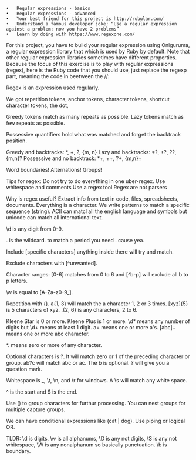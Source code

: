 	•	Regular expressions - basics
	•	Regular expressions - advanced
	•	Your best friend for this project is http://rubular.com/
	•	Understand a famous developer joke: “Use a regular expression against a problem: now you have 2 problems”
	•	Learn by doing with https://www.regexone.com/
For this project, you have to build your regular expression using Oniguruma, a regular expression library that which is used by Ruby by default. Note that other regular expression libraries sometimes have different properties.
Because the focus of this exercise is to play with regular expressions (regex), here is the Ruby code that you should use, just replace the regexp part, meaning the code in beetween the //:








Regex is an expression used regularly.

We got repetition tokens, anchor tokens, character tokens, shortcut character tokens, the dot, 

Greedy tokens match as many repeats as possible. Lazy tokens match as few repeats as possible.

Possessive quantifiers hold what was matched and forget the backtrack position.

Greedy and backtracks: \*, +, ?, {m, n}
Lazy and backtracks: \*?, +?, ??, {m,n}?
Possessive and no backtrack: \*+, ++, ?+, {m,n}+

Word boundaries! Alternations! Groups!

Tips for regex:
 Do not try to do everything in one uber-regex.
 Use whitespace and comments
 Use a regex tool
 Regex are not parsers


Why is regex useful?
Extract info from text in code, files, spreadsheets, documents. Everything is a character.
We write patterns to match a specific sequence (string). ACII can matcl all the english language and symbols but unicode can match all international text.

\d is any digit from 0-9.

. is the wildcard. to match a period you need \. cause yea.

Include [specific characters] anything inside there will try and match.

Exclude characters with [^unwanted].

Character ranges: [0-6] matches from 0 to 6 and [^b-p] will exclude all b to p letters.

\w is equal to [A-Za-z0-9\_].

Repetition with {}. a{1, 3} will match the a character 1, 2 or 3 times. [xyz]{5} is 5 characters of xyz. .{2, 6} is any characters, 2 to 6.

Kleene Star is 0 or more. Kleene Plus is 1 or more. \d\* means any number of digits but \d+ means at least 1 digit. a+ means one or more a's. [abc]+ means one or more abc character.

\*. means zero or more of any character.

Optional characters is ?. It will match zero or 1 of the preceding character or group.
ab?c will match abc or ac. The b is optional. \? will give you a question mark.

Whitespace is \_, \t, \n, and \r for windows. A \s will match any white space.

^ is the start and $ is the end.

Use () to group characters for furthur processing. You can nest groups for multiple capture groups. 

We can have conditional expressions like (cat | dog). Use piping or logical OR.

TLDR: \d is digits, \w is all alphanums, \D is any not digits, \S is any not whitespace, \W is any nonalphanum so basically punctuation. \b is boundary.
